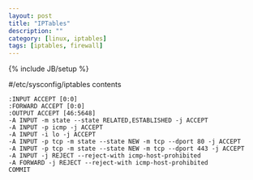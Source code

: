 ```yaml
---
layout: post
title: "IPTables"
description: ""
category: [linux, iptables]
tags: [iptables, firewall]
---
```

{% include JB/setup %}


#/etc/sysconfig/iptables contents

    :INPUT ACCEPT [0:0]
    :FORWARD ACCEPT [0:0]
    :OUTPUT ACCEPT [46:5648]
    -A INPUT -m state --state RELATED,ESTABLISHED -j ACCEPT
    -A INPUT -p icmp -j ACCEPT
    -A INPUT -i lo -j ACCEPT
    -A INPUT -p tcp -m state --state NEW -m tcp --dport 80 -j ACCEPT
    -A INPUT -p tcp -m state --state NEW -m tcp --dport 443 -j ACCEPT
    -A INPUT -j REJECT --reject-with icmp-host-prohibited
    -A FORWARD -j REJECT --reject-with icmp-host-prohibited
    COMMIT
